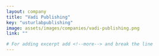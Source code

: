 ```yaml
---
layout: company
title: "Vadi Publishing"
key: "usturlabpublishing"
image: assets/images/companies/vadi-publishing.png
link: ""

# For adding excerpt add <!--more--> and break the line
---
```

<!--more-->
